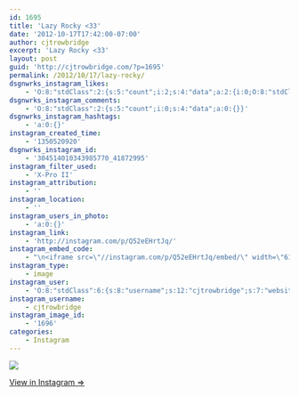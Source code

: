 ```yaml
---
id: 1695
title: 'Lazy Rocky <33'
date: '2012-10-17T17:42:00-07:00'
author: cjtrowbridge
excerpt: 'Lazy Rocky <33'
layout: post
guid: 'http://cjtrowbridge.com/?p=1695'
permalink: /2012/10/17/lazy-rocky/
dsgnwrks_instagram_likes:
    - 'O:8:"stdClass":2:{s:5:"count";i:2;s:4:"data";a:2:{i:0;O:8:"stdClass":4:{s:8:"username";s:8:"amenle89";s:15:"profile_picture";s:106:"https://igcdn-photos-g-a.akamaihd.net/hphotos-ak-xfa1/t51.2885-19/10454086_789813751049526_800898144_a.jpg";s:2:"id";s:9:"215996395";s:9:"full_name";s:12:"Alyssa Menle";}i:1;O:8:"stdClass":4:{s:8:"username";s:10:"ishmael831";s:15:"profile_picture";s:106:"https://igcdn-photos-e-a.akamaihd.net/hphotos-ak-xaf1/t51.2885-19/10727566_284371725019884_908506842_a.jpg";s:2:"id";s:9:"183499255";s:9:"full_name";s:7:"ishmael";}}}'
dsgnwrks_instagram_comments:
    - 'O:8:"stdClass":2:{s:5:"count";i:0;s:4:"data";a:0:{}}'
dsgnwrks_instagram_hashtags:
    - 'a:0:{}'
instagram_created_time:
    - '1350520920'
dsgnwrks_instagram_id:
    - '304514010343985770_41872995'
instagram_filter_used:
    - 'X-Pro II'
instagram_attribution:
    - ''
instagram_location:
    - ''
instagram_users_in_photo:
    - 'a:0:{}'
instagram_link:
    - 'http://instagram.com/p/Q52eEHrtJq/'
instagram_embed_code:
    - "\n<iframe src=\"//instagram.com/p/Q52eEHrtJq/embed/\" width=\"612\" height=\"710\" frameborder=\"0\" scrolling=\"no\" allowtransparency=\"true\"></iframe>\n"
instagram_type:
    - image
instagram_user:
    - 'O:8:"stdClass":6:{s:8:"username";s:12:"cjtrowbridge";s:7:"website";s:0:"";s:15:"profile_picture";s:103:"https://igcdn-photos-f-a.akamaihd.net/hphotos-ak-xpa1/t51.2885-19/925559_452430704897917_67836701_a.jpg";s:9:"full_name";s:13:"CJ Trowbridge";s:3:"bio";s:0:"";s:2:"id";s:8:"41872995";}'
instagram_username:
    - cjtrowbridge
instagram_image_id:
    - '1696'
categories:
    - Instagram
---
```


[![](http://blog.cjtrowbridge.com/wp-content/uploads/2012/10/a0d0000818bc11e2bbd822000a1d03a9_7.jpg)](http://instagram.com/p/Q52eEHrtJq/)

[View in Instagram ⇒](http://instagram.com/p/Q52eEHrtJq/)